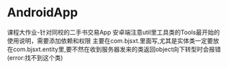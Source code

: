 # AndroidApp
课程大作业-针对同校的二手书交易App
安卓端注意util里工具类的Tools最开始的使用说明，需要添加依赖和权限
主要在com.bjsxt.里面写,尤其是实体类一定要放在com.bjsxt.entity里,要不然在收到服务器发来的类返回object向下转型时会报错(error:找不到这个类)
